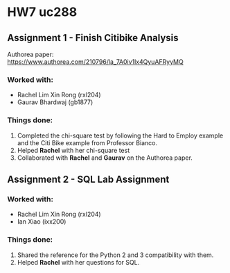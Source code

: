 # HW7 uc288

## Assignment 1 - Finish Citibike Analysis
Authorea paper: https://www.authorea.com/210796/la_7A0iv1lx4QyuAFRyyMQ

### Worked with:
* Rachel Lim Xin Rong (rxl204)
* Gaurav Bhardwaj (gb1877)

### Things done:
1. Completed the chi-square test by following the Hard to Employ example and the Citi Bike example from Professor Bianco.
2. Helped **Rachel** with her chi-square test
3. Collaborated with **Rachel** and **Gaurav** on the Authorea paper.


## Assignment 2 - SQL Lab Assignment
### Worked with:
* Rachel Lim Xin Rong (rxl204)
* Ian Xiao (ixx200)

### Things done:
1. Shared the reference for the Python 2 and 3 compatibility with them.
2. Helped **Rachel** with her questions for SQL.